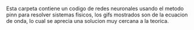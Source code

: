 Esta carpeta contiene un codigo de redes neuronales usando el metodo pinn para resolver sistemas fisicos, los gifs mostrados son de la ecuacion de onda, lo cual se aprecia una solucion
muy cercana a la teorica.
